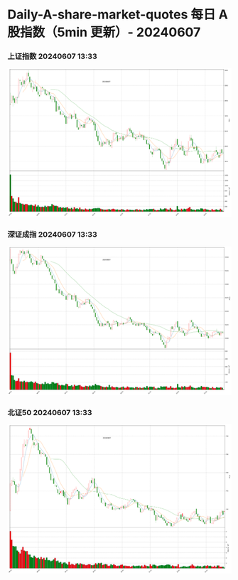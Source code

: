 
# Daily-A-share-market-quotes 每日 A 股指数（5min 更新）- 20240607

### 上证指数 20240607 13:33
![](./fig/2024/6/20240607-sh000001.png)

### 深证成指 20240607 13:33
![](./fig/2024/6/20240607-sz399001.png)

### 北证50 20240607 13:33
![](./fig/2024/6/20240607-bj899050.png)
